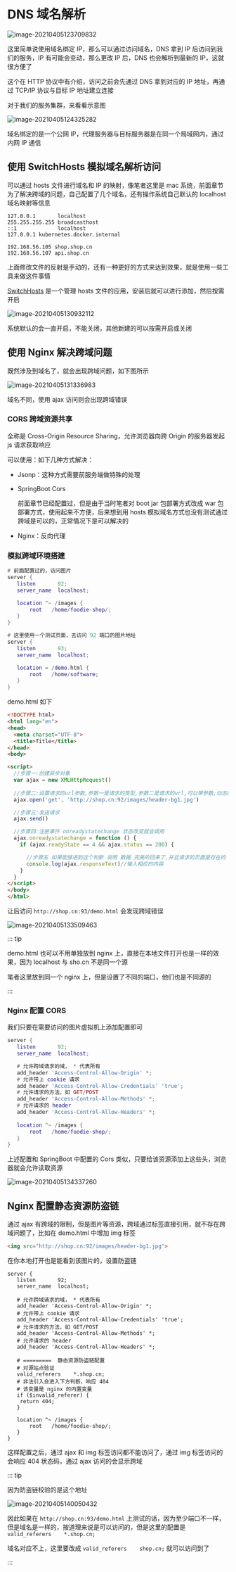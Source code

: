 # DNS 域名解析

![image-20210405123709832](./assets/image-20210405123709832.png)

这里简单说使用域名绑定 IP，那么可以通过访问域名，DNS 拿到 IP 后访问到我们的服务，IP 有可能会变动，那么更改 IP 后，DNS 也会解析到最新的 IP，这就很方便了

这个在 HTTP 协议中有介绍，访问之前会先通过 DNS 拿到对应的 IP 地址，再通过 TCP/IP 协议与目标 IP 地址建立连接

对于我们的服务集群，来看看示意图

![image-20210405124325282](./assets/image-20210405124325282.png)

域名绑定的是一个公网 IP，代理服务器与目标服务器是在同一个局域网内，通过内网 IP 通信

## 使用 SwitchHosts 模拟域名解析访问

可以通过 hosts 文件进行域名和 IP 的映射，像笔者这里是 mac 系统，前面章节为了解决跨域的问题，自己配置了几个域名，还有操作系统自己默认的 localhost 域名映射等信息

```
127.0.0.1       localhost
255.255.255.255 broadcasthost
::1             localhost
127.0.0.1 kubernetes.docker.internal

192.168.56.105 shop.shop.cn
192.168.56.107 api.shop.cn
```

上面修改文件的反射是手动的，还有一种更好的方式来达到效果，就是使用一些工具来做这件事情

[SwitchHosts](https://oldj.github.io/SwitchHosts/#cn) 是一个管理 hosts 文件的应用，安装后就可以进行添加，然后按需开启

![image-20210405130932112](./assets/image-20210405130932112.png)

系统默认的会一直开启，不能关闭，其他新建的可以按需开启或关闭

## 使用 Nginx 解决跨域问题

既然涉及到域名了，就会出现跨域问题，如下图所示

![image-20210405131336983](./assets/image-20210405131336983.png)

域名不同，使用 ajax 访问则会出现跨域错误

### CORS 跨域资源共享

全称是 Cross-Origin Resource Sharing，允许浏览器向跨 Origin 的服务器发起 js 请求获取响应

可以使用：如下几种方式解决：

- Jsonp：这种方式需要前服务端做特殊的处理

- SpringBoot Cors

  前面章节已经配置过，但是由于当时笔者对 boot jar 包部署方式改成 war 包部署方式，使用起来不方便，后来想到用 hosts 模拟域名方式也没有测试通过跨域是可以的，正常情况下是可以解决的

- Nginx：反向代理

### 模拟跨域环境搭建

```lua
# 前面配置过的，访问图片
server {
   listen       92;
   server_name  localhost;

   location ^~ /images {
       root   /home/foodie-shop/;
   }
}

# 这里使用一个测试页面，去访问 92 端口的图片地址
server {
   listen       93;
   server_name  localhost;

   location = /demo.html {
       root   /home/software;
   }
}
```

demo.html 如下

```html
<!DOCTYPE html>
<html lang="en">
<head>
  <meta charset="UTF-8">
  <title>Title</title>
</head>
<body>

<script>
  //步骤一:创建异步对象
  var ajax = new XMLHttpRequest()
  
  //步骤二:设置请求的url参数,参数一是请求的类型,参数二是请求的url,可以带参数,动态的传递参数starName到服务端
  ajax.open('get', 'http://shop.cn:92/images/header-bg1.jpg')

  //步骤三:发送请求
  ajax.send()

  //步骤四:注册事件 onreadystatechange 状态改变就会调用
  ajax.onreadystatechange = function () {
    if (ajax.readyState == 4 && ajax.status == 200) {

      //步骤五 如果能够进到这个判断 说明 数据 完美的回来了,并且请求的页面是存在的　　　　
      console.log(ajax.responseText)//输入相应的内容
    }
  }
</script>
</body>
</html>
```

让后访问 `http://shop.cn:93/demo.html` 会发现跨域错误

![image-20210405133509463](./assets/image-20210405133509463.png)

::: tip

demo.html 也可以不用单独放到 nginx 上，直接在本地文件打开也是一样的效果，因为 localhost 与 sho.cn 不是同一个源

笔者这里放到同一个 nginx 上，但是设置了不同的端口，他们也是不同源的

:::

###  Nginx 配置 CORS

我们只要在需要访问的图片虚拟机上添加配置即可

```lua
server {
   listen       92;
   server_name  localhost;

   # 允许跨域请求的域， * 代表所有
   add_header 'Access-Control-Allow-Origin' *;
   # 允许带上 cookie 请求
   add_header 'Access-Control-Allow-Credentials' 'true';
   # 允许请求的方法，如 GET/POST
   add_header 'Access-Control-Allow-Methods' *;
   # 允许请求的 header
   add_header 'Access-Control-Allow-Headers' *;
   
   location ^~ /images {
       root   /home/foodie-shop/;
   }
}
```

上述配置和 SpringBoot 中配置的 Cors 类似，只要给该资源添加上这些头，浏览器就会允许读取资源

![image-20210405134337260](./assets/image-20210405134337260.png)

## Nginx 配置静态资源防盗链

通过 ajax 有跨域的限制，但是图片等资源，跨域通过标签直接引用，就不存在跨域问题了，比如在 demo.html 中增加 img 标签

```html
<img src="http://shop.cn:92/images/header-bg1.jpg">
```

在你本地打开也是能看到该图片的，设置防盗链

```
server {
   listen       92;
   server_name  localhost;

   # 允许跨域请求的域， * 代表所有
   add_header 'Access-Control-Allow-Origin' *;
   # 允许带上 cookie 请求
   add_header 'Access-Control-Allow-Credentials' 'true';
   # 允许请求的方法，如 GET/POST
   add_header 'Access-Control-Allow-Methods' *;
   # 允许请求的 header
   add_header 'Access-Control-Allow-Headers' *;

   # =========  静态资源防盗链配置
   # 对源站点验证
   valid_referers    *.shop.cn;
   # 非法引入会进入下方判断，响应 404
   # 该变量是 nginx 的内置变量
   if ($invalid_referer) {
   	return 404;
   }
   
   location ^~ /images {
       root   /home/foodie-shop/;
   }
}
```

这样配置之后，通过 ajax 和 img 标签访问都不能访问了，通过 img 标签访问的会响应 404 状态码，通过 ajax 访问的会显示跨域

::: tip

因为防盗链校验的是这个地址

![image-20210405140050432](./assets/image-20210405140050432.png)

因此如果在 `http://shop.cn:93/demo.html` 上测试的话，因为至少端口不一样，但是域名是一样的，按道理来说是可以访问的，但是这里的配置是 `valid_referers    *.shop.cn;` 

域名对应不上，这里要改成 `valid_referers    shop.cn;` 就可以访问到了

:::
